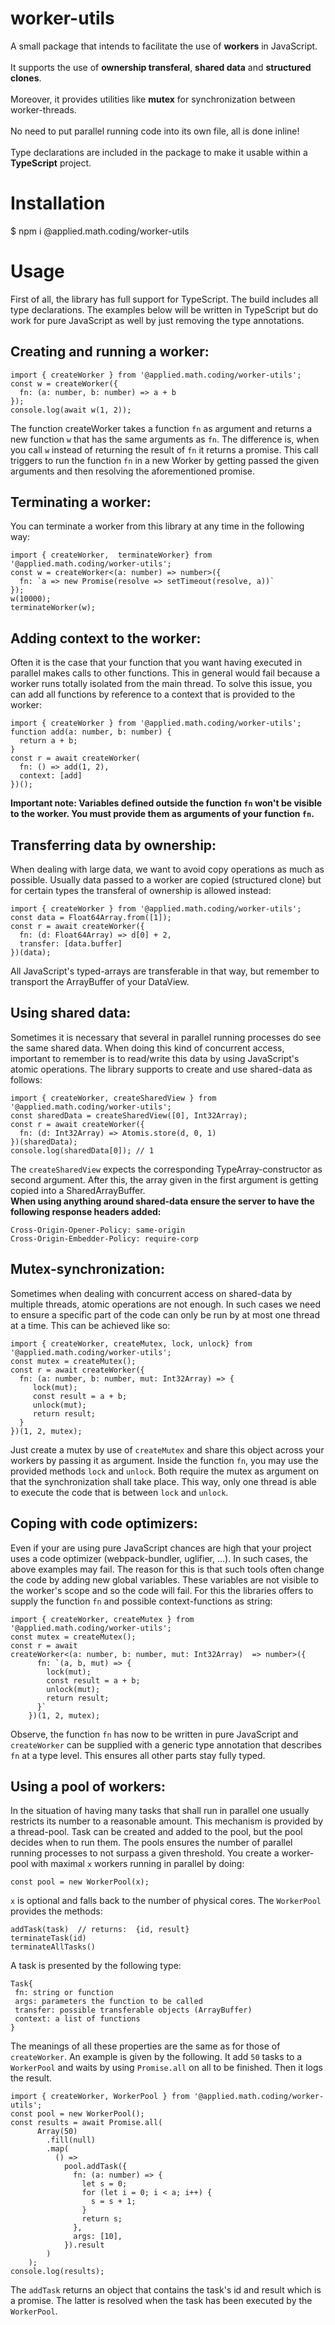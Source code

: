 # worker-utils
A small package that intends to facilitate the use of <b>workers</b> in JavaScript.<br><br>
It supports the use of <b>ownership transferal</b>, <b>shared data</b> and <b>structured clones</b>.<br><br>
Moreover, it provides utilities like <b>mutex</b> for synchronization between worker-threads.<br><br>
No need to put parallel running code into its own file, all is done inline!<br><br>
Type declarations are included in the package to make it usable within a <b>TypeScript</b> project.

# Installation
$ npm i @applied.math.coding/worker-utils

# Usage
First of all, the library has full support for TypeScript. The build includes all type declarations.
The examples below will be written in TypeScript but do work for pure JavaScript as well by just removing the type annotations.

## Creating and running a worker:
```
import { createWorker } from '@applied.math.coding/worker-utils';
const w = createWorker({
  fn: (a: number, b: number) => a + b
});
console.log(await w(1, 2));
```
The function createWorker takes a function ```fn``` as argument and returns a new function ```w``` that has the same arguments as ```fn```.
The difference is, when you call ```w``` instead of returning the result of ```fn``` it returns a promise. This call triggers to run the function ```fn```
in a new Worker by getting passed the given arguments and then resolving the aforementioned promise.
## Terminating a worker:
You can terminate a worker from this library at any time in the following way:
```
import { createWorker,  terminateWorker} from '@applied.math.coding/worker-utils';
const w = createWorker<(a: number) => number>({
  fn: `a => new Promise(resolve => setTimeout(resolve, a))`
});
w(10000);
terminateWorker(w);
```
## Adding context to the worker:
Often it is the case that your function that you want having executed in parallel makes calls to other functions. 
This in general would fail because a worker runs totally isolated from the main thread. 
To solve this issue, you can add all functions by reference to a context that is provided to the worker:
```
import { createWorker } from '@applied.math.coding/worker-utils';
function add(a: number, b: number) {
  return a + b;
}
const r = await createWorker(
  fn: () => add(1, 2),
  context: [add]
})();
```
<b>Important note: Variables defined outside the function ```fn``` won't be visible to the worker. You must provide them as arguments of your function ```fn```.</b>
## Transferring data by ownership:
When dealing with large data, we want to avoid copy operations as much as possible.
Usually data passed to a worker are copied (structured clone) but for certain types the transferal of ownership is allowed instead:
```
import { createWorker } from '@applied.math.coding/worker-utils';
const data = Float64Array.from([1]);
const r = await createWorker({
  fn: (d: Float64Array) => d[0] + 2,
  transfer: [data.buffer]
})(data);
```
All JavaScript's typed-arrays are transferable in that way, but remember to transport the ArrayBuffer of your DataView.
## Using shared data:
Sometimes it is necessary that several in parallel running processes do see the same shared data. 
When doing this kind of concurrent access, important to remember is to read/write this data by using JavaScript's atomic operations.
The library supports to create and use shared-data as follows:
```
import { createWorker, createSharedView } from '@applied.math.coding/worker-utils';
const sharedData = createSharedView([0], Int32Array);
const r = await createWorker({
  fn: (d: Int32Array) => Atomis.store(d, 0, 1)
})(sharedData);
console.log(sharedData[0]); // 1
```
The ```createSharedView``` expects the corresponding TypeArray-constructor as second argument. 
After this, the array given in the first argument is getting copied into a SharedArrayBuffer.
<br><b>When using anything around shared-data ensure the server to have the following response headers added:</b>
```
Cross-Origin-Opener-Policy: same-origin
Cross-Origin-Embedder-Policy: require-corp
```
## Mutex-synchronization:
Sometimes when dealing with concurrent access on shared-data by multiple threads, atomic operations are not enough. 
In such cases we need to ensure a specific part of the code can only be run by at most one thread at a time. This can be achieved like so:
```
import { createWorker, createMutex, lock, unlock} from '@applied.math.coding/worker-utils';
const mutex = createMutex();
const r = await createWorker({
  fn: (a: number, b: number, mut: Int32Array) => {
     lock(mut);
     const result = a + b;
     unlock(mut);
     return result;
  }
})(1, 2, mutex);
```
Just create a mutex by use of ```createMutex``` and share this object across your workers by passing it as argument.
Inside the function ```fn```, you may use the provided methods ```lock``` and ```unlock```.
Both require the mutex as argument on that the synchronization shall take place.
This way, only one thread is able to execute the code that is between ```lock``` and ```unlock```.
## Coping with code optimizers:
Even if your are using pure JavaScript chances are high that your project uses a code optimizer (webpack-bundler, uglifier, …). 
In such cases, the above examples may fail. The reason for this is that such tools often change the code by adding new global variables. 
These variables are not visible to the worker's scope and so the code will fail.
For this the libraries offers to supply the function ```fn``` and possible context-functions as string:
```
import { createWorker, createMutex } from '@applied.math.coding/worker-utils';
const mutex = createMutex();
const r = await 
createWorker<(a: number, b: number, mut: Int32Array)  => number>({
      fn: `(a, b, mut) => {
        lock(mut);
        const result = a + b;
        unlock(mut);
        return result;
      }`
    })(1, 2, mutex);
```
Observe, the function ```fn``` has now to be written in pure JavaScript and ```createWorker``` can be supplied with 
a generic type annotation that describes ```fn``` at a type level. This ensures all other parts stay fully typed.
## Using a pool of workers:
In the situation of having many tasks that shall run in parallel one usually restricts its number to a  reasonable amount. 
This mechanism is provided by a thread-pool. Task can be created and added to the pool, but the pool decides when to run them. 
The pools ensures the number of parallel running processes to not surpass a given threshold.
You create a worker-pool with maximal ```x``` workers running in parallel by doing:
```
const pool = new WorkerPool(x);
```
```x``` is optional and falls back to the number of physical cores.
The ```WorkerPool``` provides the methods:
```
addTask(task)  // returns:  {id, result}
terminateTask(id)
terminateAllTasks()
```
A task is presented by the following type:
```
Task{
 fn: string or function
 args: parameters the function to be called
 transfer: possible transferable objects (ArrayBuffer)
 context: a list of functions
}
```
The meanings  of all these properties are the same as for those of ```createWorker```.
An example is given by the following. It add ```50``` tasks to a ```WorkerPool``` and waits by using ```Promise.all``` on all to be finished. Then it logs the result.
```
import { createWorker, WorkerPool } from '@applied.math.coding/worker-utils';
const pool = new WorkerPool();
const results = await Promise.all(
      Array(50)
        .fill(null)
        .map(
          () =>
            pool.addTask({
              fn: (a: number) => {
                let s = 0;
                for (let i = 0; i < a; i++) {
                  s = s + 1;
                }
                return s;
              },
              args: [10],
            }).result
        )
    );
console.log(results);
```
The ```addTask``` returns an object that contains the task's id and result which is a promise. The latter is resolved when the task has been executed by the ```WorkerPool```.
